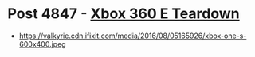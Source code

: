 # Post 4847 - [Xbox 360 E Teardown](https://www.ifixit.com/News/4847/xbox-360-e-teardown)

- https://valkyrie.cdn.ifixit.com/media/2016/08/05165926/xbox-one-s-600x400.jpeg

